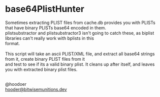 # base64PlistHunter

Sometimes extracting PLIST files from cache.db provides you with PLISTs that have binary PLISTs base64 encoded in them. <br>
plistsubstractor and plistsubstractor3 isn't going to catch these, as biplist libraries can't really work with bplists in this <br>
format. <br><br>
This script will take an ascii PLIST/XML file, and extract all base64 strings from it, create binary PLIST files from it<br>
and test to see if its a valid binary plist. It cleans up after itself, and leaves you with extracted binary plist files. <br><br>

@hoodoer<br>
hooder@bitwisemunitions.dev
